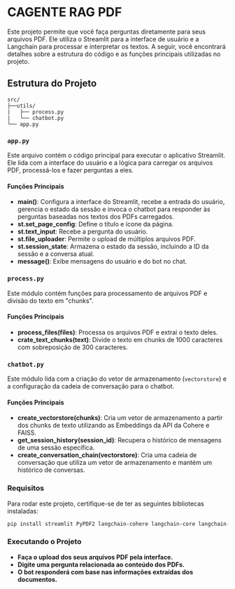 # CAGENTE RAG PDF

Este projeto permite que você faça perguntas diretamente para seus arquivos PDF. Ele utiliza o Streamlit para a interface de usuário e a Langchain para processar e interpretar os textos. A seguir, você encontrará detalhes sobre a estrutura do código e as funções principais utilizadas no projeto.

## Estrutura do Projeto
````
src/
├──utils/
|   ├── process.py
|   └── chatbot.py
└── app.py
 ````

### `app.py`

Este arquivo contém o código principal para executar o aplicativo Streamlit. Ele lida com a interface do usuário e a lógica para carregar os arquivos PDF, processá-los e fazer perguntas a eles.

#### Funções Principais

- **main()**: Configura a interface do Streamlit, recebe a entrada do usuário, gerencia o estado da sessão e invoca o chatbot para responder às perguntas baseadas nos textos dos PDFs carregados.
- **st.set_page_config**: Define o título e ícone da página.
- **st.text_input**: Recebe a pergunta do usuário.
- **st.file_uploader**: Permite o upload de múltiplos arquivos PDF.
- **st.session_state**: Armazena o estado da sessão, incluindo a ID da sessão e a conversa atual.
- **message()**: Exibe mensagens do usuário e do bot no chat.

### `process.py`

Este módulo contém funções para processamento de arquivos PDF e divisão do texto em "chunks".

#### Funções Principais

- **process_files(files)**: Processa os arquivos PDF e extrai o texto deles.
- **crate_text_chunks(text)**: Divide o texto em chunks de 1000 caracteres com sobreposição de 300 caracteres.

### `chatbot.py`

Este módulo lida com a criação do vetor de armazenamento (`vectorstore`) e a configuração da cadeia de conversação para o chatbot.

#### Funções Principais

- **create_vectorstore(chunks)**: Cria um vetor de armazenamento a partir dos chunks de texto utilizando as Embeddings da API da Cohere e FAISS.
- **get_session_history(session_id)**: Recupera o histórico de mensagens de uma sessão específica.
- **create_conversation_chain(vectorstore)**: Cria uma cadeia de conversação que utiliza um vetor de armazenamento e mantém um histórico de conversas.

### Requisitos

Para rodar este projeto, certifique-se de ter as seguintes bibliotecas instaladas:

```bash
pip install streamlit PyPDF2 langchain-cohere langchain-core langchain-community python-dotenv
```

### Executando o Projeto
- **Faça o upload dos seus arquivos PDF pela interface.**
- **Digite uma pergunta relacionada ao conteúdo dos PDFs.**
- **O bot responderá com base nas informações extraídas dos documentos.**
